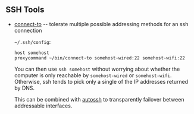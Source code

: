 SSH Tools
-

* [connect-to](connect-to) -- tolerate multiple possible addressing methods for an ssh connection

  `~/.ssh/config`:

  ```
  host somehost
  proxycommand ~/bin/connect-to somehost-wired:22 somehost-wifi:22
  ```

  You can then use `ssh somehost` without worrying about whether the computer is only reachable by `somehost-wired` or `somehost-wifi`. Otherwise, ssh tends to pick only a single of the IP addresses returned by DNS.

  This can be combined with [autossh](https://www.harding.motd.ca/autossh/) to transparently failover between addressable interfaces.
